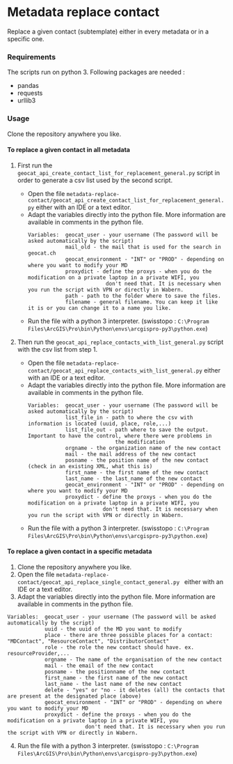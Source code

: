# Metadata replace contact
Replace a given contact (subtemplate) either in every metadata or in a specific one.
### Requirements
The scripts run on python 3. Following packages are needed :
* pandas
* requests
* urllib3
### Usage
Clone the repository anywhere you like.
#### To replace a given contact in all metadata
1. First run the ``geocat_api_create_contact_list_for_replacement_general.py`` script in order to generate a csv list used by the second script.
   * Open the file ``metadata-replace-contact/geocat_api_create_contact_list_for_replacement_general.py`` either with an IDE or a text editor.
   * Adapt the variables directly into the python file. More information are available in comments in the python file.
      ```
      Variables:  geocat_user - your username (The password will be asked automatically by the script)
                  mail_old - the mail that is used for the search in geocat.ch
                  geocat_environment - "INT" or "PROD" - depending on where you want to modify your MD
                  proxydict - define the proxys - when you do the modification on a private laptop in a private WIFI, you
                               don't need that. It is necessary when you run the script with VPN or directly in Wabern.
                  path - path to the folder where to save the files.
                  filename - general filename. You can keep it like it is or you can change it to a name you like.
      ```
   * Run the file with a python 3 interpreter. (swisstopo : ``C:\Program Files\ArcGIS\Pro\bin\Python\envs\arcgispro-py3\python.exe``)

2. Then run the ``geocat_api_replace_contacts_with_list_general.py`` script with the csv list from step 1.
   * Open the file ``metadata-replace-contact/geocat_api_replace_contacts_with_list_general.py`` either with an IDE or a text editor.
   * Adapt the variables directly into the python file. More information are available in comments in the python file.
      ```
      Variables:  geocat_user - your username (The password will be asked automatically by the script)
                  list_file_in - path to where the csv with information is located (uuid, place, role,...)
                  list_file_out - path where to save the output. Important to have the control, where there were problems in
                                  the modification
                  orgname - the organization name of the new contact
                  mail - the mail address of the new contact
                  posname - the position name of the new contact (check in an existing XML, what this is)
                  first_name - the first name of the new contact
                  last_name - the last_name of the new contact
                  geocat_environment - "INT" or "PROD" - depending on where you want to modify your MD
                  proxydict - define the proxys - when you do the modification on a private laptop in a private WIFI, you
                              don't need that. It is necessary when you run the script with VPN or directly in Wabern.
      ```
   * Run the file with a python 3 interpreter. (swisstopo : ``C:\Program Files\ArcGIS\Pro\bin\Python\envs\arcgispro-py3\python.exe``)

#### To replace a given contact in a specific metadata
1. Clone the repository anywhere you like.
2. Open the file ``metadata-replace-contact/geocat_api_replace_single_contact_general.py `` either with an IDE or a text editor.
3. Adapt the variables directly into the python file. More information are available in comments in the python file.
```
Variables:  geocat_user - your username (The password will be asked automatically by the script)
            uuid - the uuid of the MD you want to modify
            place - there are three possible places for a contact: "MDContact", "ResourceContact", "DistributorContact"
            role - the role the new contact should have. ex. resourceProvider,...
            orgname - The name of the organisation of the new contact
            mail - the email of the new contact
            posname - the positionname of the new contact
            first_name - the first name of the new contact
            last_name - the last name of the new contact
            delete - "yes" or "no - it deletes (all) the contacts that are present at the designated place (above)
            geocat_environment - "INT" or "PROD" - depending on where you want to modify your MD
            proxydict - define the proxys - when you do the modification on a private laptop in a private WIFI, you
                         don't need that. It is necessary when you run the script with VPN or directly in Wabern.
```
4. Run the file with a python 3 interpreter. (swisstopo : ``C:\Program Files\ArcGIS\Pro\bin\Python\envs\arcgispro-py3\python.exe``)
